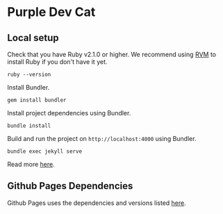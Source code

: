 # Purple Dev Cat

## Local setup

Check that you have Ruby v2.1.0 or higher. We recommend using [RVM](https://rvm.io/rvm/install) to install Ruby if you don't have it yet.

`ruby --version`

Install Bundler.

`gem install bundler`

Install project dependencies using Bundler.

`bundle install`

Build and run the project on `http://localhost:4000` using Bundler.

`bundle exec jekyll serve`

Read more [here](https://help.github.com/articles/setting-up-your-github-pages-site-locally-with-jekyll/).

## Github Pages Dependencies

Github Pages uses the dependencies and versions listed [here](https://pages.github.com/versions/).
